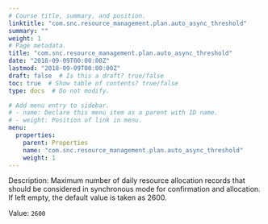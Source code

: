 ```yaml
---
# Course title, summary, and position.
linktitle: "com.snc.resource_management.plan.auto_async_threshold"
summary: ""
weight: 1
# Page metadata.
title: "com.snc.resource_management.plan.auto_async_threshold"
date: "2018-09-09T00:00:00Z"
lastmod: "2018-09-09T00:00:00Z"
draft: false  # Is this a draft? true/false
toc: true  # Show table of contents? true/false
type: docs  # Do not modify.

# Add menu entry to sidebar.
# - name: Declare this menu item as a parent with ID name.
# - weight: Position of link in menu.
menu:
  properties:
    parent: Properties
    name: "com.snc.resource_management.plan.auto_async_threshold"
    weight: 1
---
```


Description: Maximum number of daily resource allocation records that should be considered in synchronous mode for confirmation and allocation. If left empty, the  default value is taken as 2600.


Value: `2600`